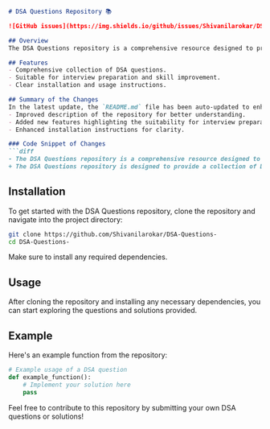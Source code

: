 ```markdown
# DSA Questions Repository 📚

![GitHub issues](https://img.shields.io/github/issues/Shivanilarokar/DSA-Questions-) ![GitHub license](https://img.shields.io/github/license/Shivanilarokar/DSA-Questions-)

## Overview
The DSA Questions repository is a comprehensive resource designed to provide a collection of Data Structures and Algorithms (DSA) questions to help you enhance your coding skills and prepare for technical interviews.

## Features
- Comprehensive collection of DSA questions.
- Suitable for interview preparation and skill improvement.
- Clear installation and usage instructions.

## Summary of the Changes
In the latest update, the `README.md` file has been auto-updated to enhance clarity and improve the overall presentation of the repository. Key changes include:
- Improved description of the repository for better understanding.
- Added new features highlighting the suitability for interview preparation and skill improvement.
- Enhanced installation instructions for clarity.

### Code Snippet of Changes
```diff
- The DSA Questions repository is a comprehensive resource designed to provide a collection of Data Structures and Algorithms (DSA) questions to help you enhance your coding skills and prepare for technical interviews.
+ The DSA Questions repository is designed to provide a collection of Data Structures and Algorithms (DSA) questions to help you enhance your coding skills and prepare for technical interviews.
```

## Installation
To get started with the DSA Questions repository, clone the repository and navigate into the project directory:
```bash
git clone https://github.com/Shivanilarokar/DSA-Questions-
cd DSA-Questions-
```
Make sure to install any required dependencies.

## Usage
After cloning the repository and installing any necessary dependencies, you can start exploring the questions and solutions provided.

## Example
Here's an example function from the repository:
```python
# Example usage of a DSA question
def example_function():
    # Implement your solution here
    pass
```

Feel free to contribute to this repository by submitting your own DSA questions or solutions!
```